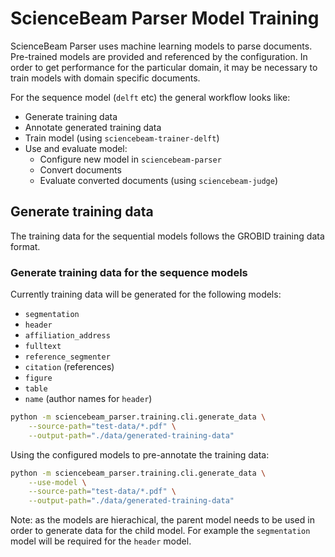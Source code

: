 # ScienceBeam Parser Model Training

ScienceBeam Parser uses machine learning models to parse documents.
Pre-trained models are provided and referenced by the configuration.
In order to get performance for the particular domain, it may be necessary to train
models with domain specific documents.

For the sequence model (`delft` etc) the general workflow looks like:

- Generate training data
- Annotate generated training data
- Train model (using `sciencebeam-trainer-delft`)
- Use and evaluate model:
  - Configure new model in `sciencebeam-parser`
  - Convert documents
  - Evaluate converted documents (using `sciencebeam-judge`)

## Generate training data

The training data for the sequential models follows the GROBID training data format.

### Generate training data for the sequence models

Currently training data will be generated for the following models:

- `segmentation`
- `header`
- `affiliation_address`
- `fulltext`
- `reference_segmenter`
- `citation` (references)
- `figure`
- `table`
- `name` (author names for `header`)

```bash
python -m sciencebeam_parser.training.cli.generate_data \
    --source-path="test-data/*.pdf" \
    --output-path="./data/generated-training-data"
```

Using the configured models to pre-annotate the training data:

```bash
python -m sciencebeam_parser.training.cli.generate_data \
    --use-model \
    --source-path="test-data/*.pdf" \
    --output-path="./data/generated-training-data"
```

Note: as the models are hierachical, the parent model needs to be used
  in order to generate data for the child model.
  For example the `segmentation` model will be required for the `header` model.
